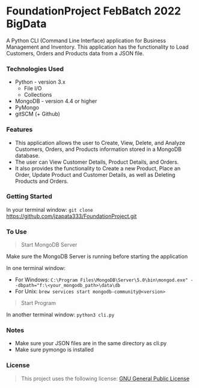 # FoundationProject FebBatch 2022 BigData

A Python CLI (Command Line Interface) application for Business Management and Inventory. This application has the functionality to Load Customers, Orders and Products data from a JSON file.

### Technologies Used
 - Python - version 3.x
   - File I/O
   - Collections
 - MongoDB - version 4.4 or higher
 - PyMongo
 - gitSCM (+ Github)

### Features 
 - This application allows the user to Create, View, Delete, and Analyze Customers, Orders, and Products information stored in a MongoDB database.
 - The user can View Customer Details, Product Details, and Orders. 
 - It also provides the functionality to Create a new Product, Place an Order, Update Product and Customer Details, as well as Deleting Products and Orders.

### Getting Started
In your terminal window: `git clone` https://github.com/jzapata333/FoundationProject.git

### To Use
> Start MongoDB Server

Make sure the MongoDB Server is running before starting the application

In one terminal window:
- For Windows: `C:\Program Files\MongoDB\Server\5.0\bin\mongod.exe" --dbpath="f:\<your_mongodb_path>\data\db`
- For Unix: `brew services start mongodb-community@<version>` 

> Start Program

In another terminal window:
`python3 cli.py`

### Notes
- Make sure your JSON files are in the same directory as cli.py
- Make sure pymongo is installed

### License 
> This project uses the following license: [GNU General Public License](https://www.gnu.org/licenses/gpl-3.0.en.html)
